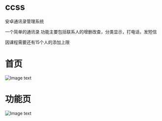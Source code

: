 # ccss
安卓通讯录管理系统

一个简单的通讯录
功能主要包括联系人的增删改查，分类显示，打电话，发短信

因课程需要还有15个人的添加上限
# 首页
![Image text](https://raw.githubusercontent.com/jun662646/ccss/master/%E9%A6%96%E9%A1%B5.jpg)
# 功能页
![Image text](https://raw.githubusercontent.com/jun662646/ccss/master/%E5%8A%9F%E8%83%BD%E9%A1%B5.jpg)
